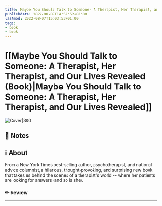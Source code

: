 ```yaml
---
title: Maybe You Should Talk to Someone- A Therapist, Her Therapist, and Our Lives Revealed (Book)
publishdate: 2022-08-07T14:58:52+01:00
lastmod: 2022-08-07T15:03:53+01:00
tags: 
- book
- book
---
```






# [[Maybe You Should Talk to Someone: A Therapist, Her Therapist, and Our Lives Revealed (Book)|Maybe You Should Talk to Someone: A Therapist, Her Therapist, and Our Lives Revealed]]



![Cover|300](http://books.google.com/books/content?id=ATKQDwAAQBAJ&printsec=frontcover&img=1&zoom=1&edge=curl&source=gbs_api)



## 📝 Notes







## ℹ️ About



From a New York Times best-selling author, psychotherapist, and national advice columnist, a hilarious, thought-provoking, and surprising new book that takes us behind the scenes of a therapist's world -- where her patients are looking for answers (and so is she).



### ✏ Review







---
